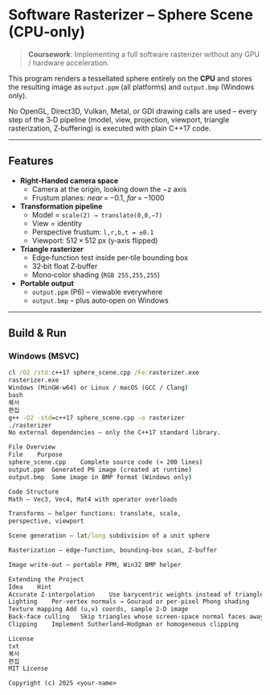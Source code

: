 # Software Rasterizer – Sphere Scene (CPU‑only)

> **Coursework**: Implementing a full software rasterizer without any
> GPU / hardware acceleration.

This program renders a tessellated sphere entirely on the **CPU** and
stores the resulting image as `output.ppm` (all platforms) and
`output.bmp` (Windows only).

No OpenGL, Direct3D, Vulkan, Metal, or GDI drawing calls are used –
every step of the 3‑D pipeline (model, view, projection, viewport,
triangle rasterization, Z‑buffering) is executed with plain C++17 code.

---

## Features

* **Right‑Handed camera space**  
  * Camera at the origin, looking down the −z axis  
  * Frustum planes: _near_ = −0.1, _far_ = −1000
* **Transformation pipeline**  
  * Model = `scale(2) → translate(0,0,−7)`  
  * View = identity  
  * Perspective frustum: `l,r,b,t = ±0.1`
  * Viewport: 512 × 512 px (y‑axis flipped)
* **Triangle rasterizer**  
  * Edge‑function test inside per‑tile bounding box  
  * 32‑bit float Z‑buffer  
  * Mono‑color shading (`RGB 255,255,255`)
* **Portable output**  
  * `output.ppm` (P6) – viewable everywhere  
  * `output.bmp` – plus auto‑open on Windows

---

## Build & Run

### Windows (MSVC)

```bat
cl /O2 /std:c++17 sphere_scene.cpp /Fe:rasterizer.exe
rasterizer.exe
Windows (MinGW‑w64) or Linux / macOS (GCC / Clang)
bash
복사
편집
g++ -O2 -std=c++17 sphere_scene.cpp -o rasterizer
./rasterizer
No external dependencies – only the C++17 standard library.

File Overview
File	Purpose
sphere_scene.cpp	Complete source code (≈ 200 lines)
output.ppm	Generated P6 image (created at runtime)
output.bmp	Same image in BMP format (Windows only)

Code Structure
Math – Vec3, Vec4, Mat4 with operator overloads

Transforms – helper functions: translate, scale,
perspective, viewport

Scene generation – lat/long subdivision of a unit sphere

Rasterization – edge‑function, bounding‑box scan, Z‑buffer

Image write‑out – portable PPM, Win32 BMP helper

Extending the Project
Idea	Hint
Accurate Z‑interpolation	Use barycentric weights instead of triangle average
Lighting	Per‑vertex normals → Gouraud or per‑pixel Phong shading
Texture mapping	Add (u,v) coords, sample 2‑D image
Back‑face culling	Skip triangles whose screen‑space normal faces away
Clipping	Implement Sutherland–Hodgman or homogeneous clipping

License
txt
복사
편집
MIT License

Copyright (c) 2025 <your‑name>
